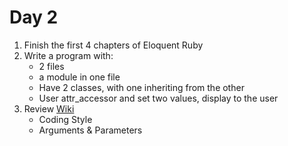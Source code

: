 Day 2
======

1. Finish the first 4 chapters of Eloquent Ruby
2. Write a program with:
      * 2 files
      * a module in one file
      * Have 2 classes, with one inheriting from the other
      * User attr_accessor and set two values, display to the user
3. Review [Wiki](https://github.com/tiy-houston-q3-rails/tiy-houston-q3-rails.github.io/wiki)
      * Coding Style
      * Arguments & Parameters
